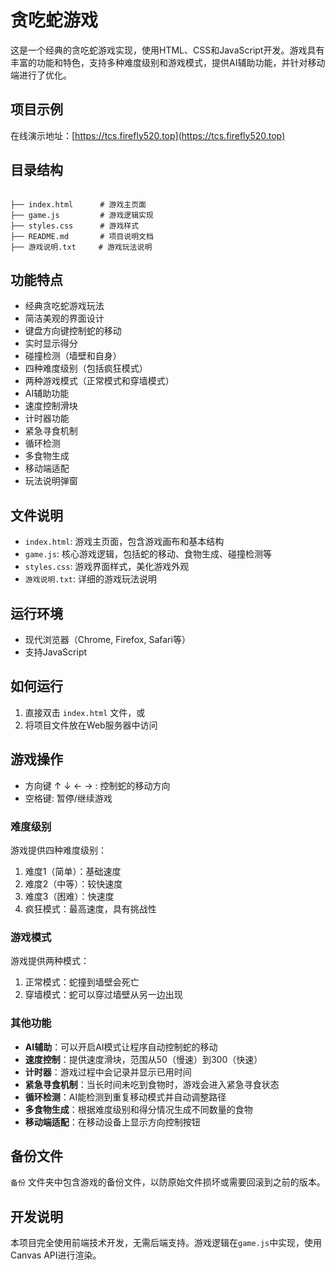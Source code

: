# 贪吃蛇游戏

这是一个经典的贪吃蛇游戏实现，使用HTML、CSS和JavaScript开发。游戏具有丰富的功能和特色，支持多种难度级别和游戏模式，提供AI辅助功能，并针对移动端进行了优化。

## 项目示例

在线演示地址：[https://tcs.firefly520.top](https://tcs.firefly520.top)

## 目录结构

```

├── index.html      # 游戏主页面
├── game.js         # 游戏逻辑实现
├── styles.css      # 游戏样式
├── README.md       # 项目说明文档
├── 游戏说明.txt     # 游戏玩法说明
```

## 功能特点

- 经典贪吃蛇游戏玩法
- 简洁美观的界面设计
- 键盘方向键控制蛇的移动
- 实时显示得分
- 碰撞检测（墙壁和自身）
- 四种难度级别（包括疯狂模式）
- 两种游戏模式（正常模式和穿墙模式）
- AI辅助功能
- 速度控制滑块
- 计时器功能
- 紧急寻食机制
- 循环检测
- 多食物生成
- 移动端适配
- 玩法说明弹窗

## 文件说明

- `index.html`: 游戏主页面，包含游戏画布和基本结构
- `game.js`: 核心游戏逻辑，包括蛇的移动、食物生成、碰撞检测等
- `styles.css`: 游戏界面样式，美化游戏外观
- `游戏说明.txt`: 详细的游戏玩法说明

## 运行环境

- 现代浏览器（Chrome, Firefox, Safari等）
- 支持JavaScript

## 如何运行

1. 直接双击 `index.html` 文件，或
2. 将项目文件放在Web服务器中访问

## 游戏操作

- 方向键 ↑ ↓ ← → : 控制蛇的移动方向
- 空格键: 暂停/继续游戏

### 难度级别

游戏提供四种难度级别：

1. 难度1（简单）：基础速度
2. 难度2（中等）：较快速度
3. 难度3（困难）：快速度
4. 疯狂模式：最高速度，具有挑战性

### 游戏模式

游戏提供两种模式：

1. 正常模式：蛇撞到墙壁会死亡
2. 穿墙模式：蛇可以穿过墙壁从另一边出现

### 其他功能

- **AI辅助**：可以开启AI模式让程序自动控制蛇的移动
- **速度控制**：提供速度滑块，范围从50（慢速）到300（快速）
- **计时器**：游戏过程中会记录并显示已用时间
- **紧急寻食机制**：当长时间未吃到食物时，游戏会进入紧急寻食状态
- **循环检测**：AI能检测到重复移动模式并自动调整路径
- **多食物生成**：根据难度级别和得分情况生成不同数量的食物
- **移动端适配**：在移动设备上显示方向控制按钮

## 备份文件

`备份` 文件夹中包含游戏的备份文件，以防原始文件损坏或需要回滚到之前的版本。

## 开发说明

本项目完全使用前端技术开发，无需后端支持。游戏逻辑在`game.js`中实现，使用Canvas API进行渲染。
